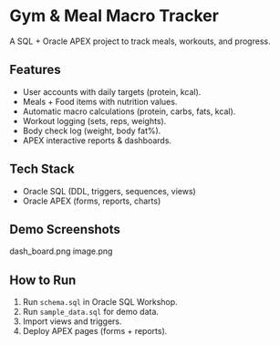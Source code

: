# Gym & Meal Macro Tracker

A SQL + Oracle APEX project to track meals, workouts, and progress.

## Features
- User accounts with daily targets (protein, kcal).
- Meals + Food items with nutrition values.
- Automatic macro calculations (protein, carbs, fats, kcal).
- Workout logging (sets, reps, weights).
- Body check log (weight, body fat%).
- APEX interactive reports & dashboards.

## Tech Stack
- Oracle SQL (DDL, triggers, sequences, views)
- Oracle APEX (forms, reports, charts)

## Demo Screenshots
dash_board.png
image.png

## How to Run
1. Run `schema.sql` in Oracle SQL Workshop.
2. Run `sample_data.sql` for demo data.
3. Import views and triggers.
4. Deploy APEX pages (forms + reports).
